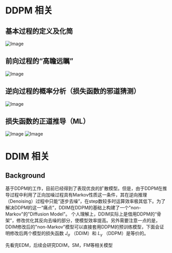 # DDPM 相关
## 基本过程的定义及化简
![Image](https://github.com/user-attachments/assets/f67d9ccd-921f-411f-af8b-e09dede2a85e)
## 前向过程的“高瞻远瞩”
![Image](https://github.com/user-attachments/assets/45e483be-beed-4d42-9f1b-dd6469bae546)
## 逆向过程的概率分析（损失函数的邪道猜测）
![Image](https://github.com/user-attachments/assets/652af346-565a-4055-908c-00bbdfd3a7a4)
## 损失函数的正道推导（ML）
![Image](https://github.com/user-attachments/assets/b556a441-5279-4700-87bd-583ef3f9976a)
![Image](https://github.com/user-attachments/assets/34964ae1-35d5-45bb-bc73-361b4b31934e)

# DDIM 相关
## Background 
基于DDPM的工作，目前已经得到了表现优良的扩散模型。但是，由于DDPM在推导过程中利用了正向加噪过程具有Markov性质这一条件，其在逆向推理（Denoising）过程中只能“逐步去噪”，在step数较多时运算效率极其低下。为了解决DDPM的这一“痛点”，DDIM在DDPM的基础上构建了一个"non-Markov"的"Diffusion Model"。
个人理解上，DDIM实际上是借用DDPM的“骨架”，修改优化其反向去噪的部分，使模型效率提高。另外需要注意一点的是，DDIM修改后的"non-Markov"模型可以直接套用DDPM的预训练模型，下面会证明修改后两个模型的损失函数 $J_{\sigma}$ （DDIM）和 $L_{\gamma}$ （DDPM）是等价的。

先看完EDM，后续会研究DDIM，SM，FM等相关模型